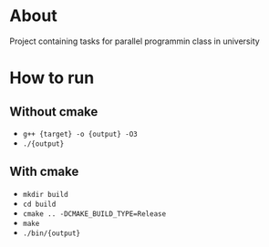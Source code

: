 # About

Project containing tasks for parallel programmin class in university

# How to run

## Without cmake

- ```g++ {target} -o {output} -O3```
- ```./{output}```

## With cmake

- ```mkdir build```
- ```cd build```
- ```cmake .. -DCMAKE_BUILD_TYPE=Release```
- ```make```
- ```./bin/{output}```